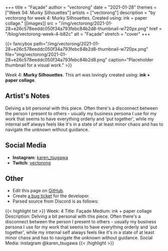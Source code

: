 +++
title =       "Façade"
author =      "vectorong"
date =        "2021-01-28"
themes =      ["Week 04: Murky Silhouettes"]
artists =     ["vectorong"]
description = "by vectorong for week 4: Murky Silhouettes. Created using: ink + paper collage."
[[images]]
              src = "/img/vectorong/2021-01-28+e26c578eeddc050f34a793febc84b2d8-thumbnail-w720px.png"
              href = "/blog/vectorong-week-4-b82c"
              alt = "Façade"
              stretch = "cover"
+++


{{< fancybox path="/img/vectorong/2021-01-28+e26c578eeddc050f34a793febc84b2d8-thumbnail-w720px.png" file="img/vectorong/2021-01-28+e26c578eeddc050f34a793febc84b2d8.png" caption="Placeholder thumbnail for a visual work." >}}


Week 4: **Murky Silhouettes**. This art was lovingly created using: **ink + paper collage**.

## Artist's Notes

Delving a bit personal with this piece. Often there's a disconnect between the person I present to others - usually my business persona I use for my work that seems to have everything orderly and 'put together', while my internal self always feels like it's in a state of at least minor chaos and has to navigate the unknown without guidance.

## Social Media

- **Instagram**: <a href='https://instagram.com/karen_tsugawa' target='_blank'>karen_tsugawa</a>
- **Twitch**: <a href='https://twitch.tv/vectorong' target='_blank'>vectorong</a>

## Other

- Edit this page on [GitHub](https://github.com/teaminkling/web-refresh/edit/main/content/blog/vectorong-week-4-b82c.md).
- Create [a bug ticket](https://github.com/teaminkling/web-refresh/issues/new?assignees=&labels=bug&template=problem-report.md&title=) for the developer.
- Parsed source from Discord is as follows:

{{< highlight txt >}}
Week: 4
Title: Façade
Medium: ink + paper collage
Description: Delving a bit personal with this piece. Often there's a disconnect between the person I present to others - usually my business persona I use for my work that seems to have everything orderly and 'put together', while my internal self always feels like it's in a state of at least minor chaos and has to navigate the unknown without guidance.
Social Media: instagram @karen_tsugawa
{{< /highlight >}}